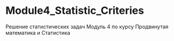 # Module4_Statistic_Criteries
Решение статистических задач Модуль 4 по курсу Продвинутая математика и Статистика 
